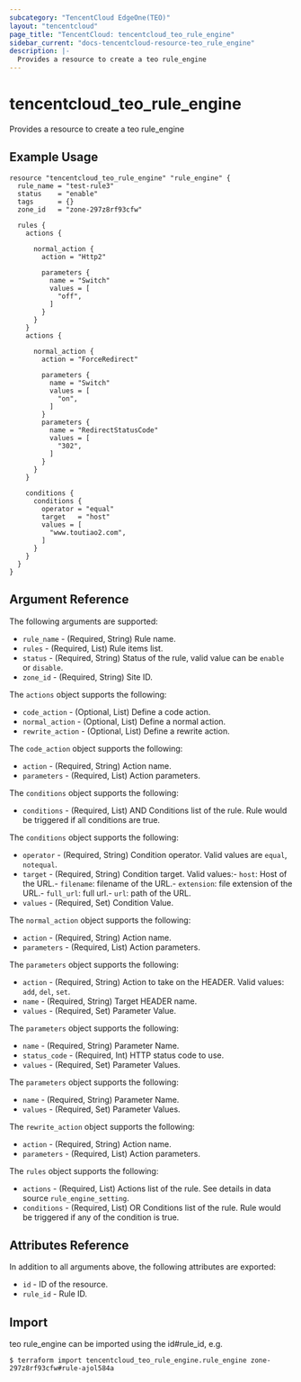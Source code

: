 ```yaml
---
subcategory: "TencentCloud EdgeOne(TEO)"
layout: "tencentcloud"
page_title: "TencentCloud: tencentcloud_teo_rule_engine"
sidebar_current: "docs-tencentcloud-resource-teo_rule_engine"
description: |-
  Provides a resource to create a teo rule_engine
---
```


# tencentcloud_teo_rule_engine

Provides a resource to create a teo rule_engine

## Example Usage

```hcl
resource "tencentcloud_teo_rule_engine" "rule_engine" {
  rule_name = "test-rule3"
  status    = "enable"
  tags      = {}
  zone_id   = "zone-297z8rf93cfw"

  rules {
    actions {

      normal_action {
        action = "Http2"

        parameters {
          name = "Switch"
          values = [
            "off",
          ]
        }
      }
    }
    actions {

      normal_action {
        action = "ForceRedirect"

        parameters {
          name = "Switch"
          values = [
            "on",
          ]
        }
        parameters {
          name = "RedirectStatusCode"
          values = [
            "302",
          ]
        }
      }
    }

    conditions {
      conditions {
        operator = "equal"
        target   = "host"
        values = [
          "www.toutiao2.com",
        ]
      }
    }
  }
}
```

## Argument Reference

The following arguments are supported:

* `rule_name` - (Required, String) Rule name.
* `rules` - (Required, List) Rule items list.
* `status` - (Required, String) Status of the rule, valid value can be `enable` or `disable`.
* `zone_id` - (Required, String) Site ID.

The `actions` object supports the following:

* `code_action` - (Optional, List) Define a code action.
* `normal_action` - (Optional, List) Define a normal action.
* `rewrite_action` - (Optional, List) Define a rewrite action.

The `code_action` object supports the following:

* `action` - (Required, String) Action name.
* `parameters` - (Required, List) Action parameters.

The `conditions` object supports the following:

* `conditions` - (Required, List) AND Conditions list of the rule. Rule would be triggered if all conditions are true.

The `conditions` object supports the following:

* `operator` - (Required, String) Condition operator. Valid values are `equal`, `notequal`.
* `target` - (Required, String) Condition target. Valid values:- `host`: Host of the URL.- `filename`: filename of the URL.- `extension`: file extension of the URL.- `full_url`: full url.- `url`: path of the URL.
* `values` - (Required, Set) Condition Value.

The `normal_action` object supports the following:

* `action` - (Required, String) Action name.
* `parameters` - (Required, List) Action parameters.

The `parameters` object supports the following:

* `action` - (Required, String) Action to take on the HEADER. Valid values: `add`, `del`, `set`.
* `name` - (Required, String) Target HEADER name.
* `values` - (Required, Set) Parameter Value.

The `parameters` object supports the following:

* `name` - (Required, String) Parameter Name.
* `status_code` - (Required, Int) HTTP status code to use.
* `values` - (Required, Set) Parameter Values.

The `parameters` object supports the following:

* `name` - (Required, String) Parameter Name.
* `values` - (Required, Set) Parameter Values.

The `rewrite_action` object supports the following:

* `action` - (Required, String) Action name.
* `parameters` - (Required, List) Action parameters.

The `rules` object supports the following:

* `actions` - (Required, List) Actions list of the rule. See details in data source `rule_engine_setting`.
* `conditions` - (Required, List) OR Conditions list of the rule. Rule would be triggered if any of the condition is true.

## Attributes Reference

In addition to all arguments above, the following attributes are exported:

* `id` - ID of the resource.
* `rule_id` - Rule ID.


## Import

teo rule_engine can be imported using the id#rule_id, e.g.
```
$ terraform import tencentcloud_teo_rule_engine.rule_engine zone-297z8rf93cfw#rule-ajol584a
```

